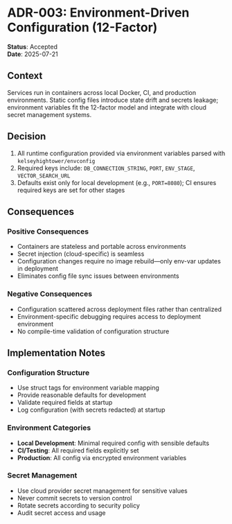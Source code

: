 # ADR-003: Environment-Driven Configuration (12-Factor)

**Status**: Accepted  
**Date**: 2025-07-21

## Context

Services run in containers across local Docker, CI, and production environments. Static config files introduce state drift and secrets leakage; environment variables fit the 12-factor model and integrate with cloud secret management systems.

## Decision

1. All runtime configuration provided via environment variables parsed with `kelseyhightower/envconfig`  
2. Required keys include: `DB_CONNECTION_STRING`, `PORT`, `ENV_STAGE`, `VECTOR_SEARCH_URL`
3. Defaults exist only for local development (e.g., `PORT=8080`); CI ensures required keys are set for other stages

## Consequences

### Positive Consequences
- Containers are stateless and portable across environments
- Secret injection (cloud-specific) is seamless  
- Configuration changes require no image rebuild—only env-var updates in deployment
- Eliminates config file sync issues between environments

### Negative Consequences  
- Configuration scattered across deployment files rather than centralized
- Environment-specific debugging requires access to deployment environment
- No compile-time validation of configuration structure

## Implementation Notes

### Configuration Structure
- Use struct tags for environment variable mapping
- Provide reasonable defaults for development
- Validate required fields at startup
- Log configuration (with secrets redacted) at startup

### Environment Categories
- **Local Development**: Minimal required config with sensible defaults
- **CI/Testing**: All required fields explicitly set  
- **Production**: All config via encrypted environment variables

### Secret Management
- Use cloud provider secret management for sensitive values
- Never commit secrets to version control
- Rotate secrets according to security policy
- Audit secret access and usage
